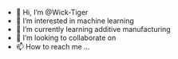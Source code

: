- 👋 Hi, I’m @Wick-Tiger
- 👀 I’m interested in machine learning
- 🌱 I’m currently learning additive manufacturing
- 💞️ I’m looking to collaborate on 
- 📫 How to reach me ...

<!---
Wick-Tiger/Wick-Tiger is a ✨ special ✨ repository because its `README.md` (this file) appears on your GitHub profile.
You can click the Preview link to take a look at your changes.
--->
